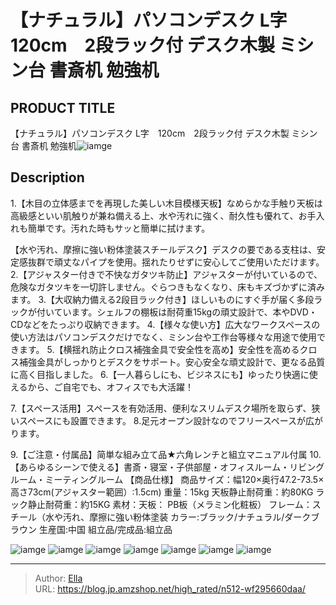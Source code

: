 # 【ナチュラル】パソコンデスク L字　120cm　2段ラック付 デスク木製 ミシン台 書斎机  勉強机


## PRODUCT TITLE 

【ナチュラル】パソコンデスク L字　120cm　2段ラック付 デスク木製 ミシン台 書斎机  勉強机![iamge](https://b2bfiles1.gigab2b.cn/image/wkseller/301/20221028_9eae5653d981ccbb5d61e687d32efb06.jpg)

## Description

1.【木目の立体感までを再現した美しい木目模様天板】なめらかな手触り天板は高級感といい肌触りが兼ね備える上、水や汚れに強く、耐久性も優れて、お手入れも簡単です。汚れた時もサッと簡単に拭けます。

【水や汚れ、摩擦に強い粉体塗装スチールデスク】デスクの要である支柱は、安定感抜群で頑丈なパイプを使用。揺れたりせずに安心してご使用いただけます。
2.【アジャスター付きで不快なガタツキ防止】アジャスターが付いているので、危険なガタツキを一切許しません。ぐらつきもなくなり、床もキズづかずに済みます。
3.【大収納力備える2段目ラック付き】ほしいものにすぐ手が届く多段ラックが付いています。シェルフの棚板は耐荷重15kgの頑丈設計で、本やDVD・CDなどをたっぷり収納できます。
4.【様々な使い方】広大なワークスペースの使い方法はパソコンデスクだけでなく、ミシン台や工作台等様々な用途で使用できます。
5.【横揺れ防止クロス補強金具で安全性を高め】安全性を高めるクロス補強金具がしっかりとデスクをサポート。安心安全な頑丈設計で、更なる品質に高く目指しました。
6.【一人暮らしにも、ビジネスにも】ゆったり快適に使えるから、ご自宅でも、オフィスでも大活躍！
 
7.【スペース活用】スペースを有効活用、便利なスリムデスク場所を取らず、狭いスペースにも設置できます。
8.足元オープン設計なのでフリースペースが広がります。
 
9.【ご注意・付属品】简単な組み立て品★六角レンチと組立マニュアル付属
10.【あらゆるシーンで使える】書斎・寝室・子供部屋・オフィスルーム・リビングルーム・ミーティングルーム
【商品仕様】
商品サイズ：幅120×奥行47.2-73.5×高さ73cm(アジャスター範囲）:1.5cm)
重量：15kg    天板静止耐荷重：約80KG  ラック静止耐荷重：約15KG
素材：天板： PB板（メラミン化粧板） フレーム：スチール（水や汚れ、摩擦に強い粉体塗装
カラー:ブラック/ナチュラル/ダークブラウン
生産国:中国
組立品/完成品:組立品

![iamge](https://b2bfiles1.gigab2b.cn/image/wkseller/301/WF194931/20200827_2ac9eada5bcca8de969bec685ca53b57.jpg)
![iamge](https://b2bfiles1.gigab2b.cn/image/wkseller/301/WF194931/20200827_6582dec65f7a02be34e82438a410c31d.jpg)
![iamge](https://b2bfiles1.gigab2b.cn/image/wkseller/301/WF194931/20200827_b7d02e3001254bd90d71f14cce916db3.jpg)
![iamge](https://b2bfiles1.gigab2b.cn/image/wkseller/301/WF194931/20200827_c6126f3f6d355873758227e53add0822.jpg)
![iamge](https://b2bfiles1.gigab2b.cn/image/wkseller/301/WF194931/20200827_0e9fce151e52aac34a38c521eeef6f68.jpg)
![iamge](https://b2bfiles1.gigab2b.cn/image/wkseller/301/WF194931/20200827_d2be3f90a0ad52ff7fbcac13e9e13e59.jpg)
![iamge](https://b2bfiles1.gigab2b.cn/image/wkseller/301/WF194931/20200827_97058d7709cae288b64357a3b049ba45.jpg)


---

> Author: [Ella](https://blog.jp.amzshop.net/)  
> URL: https://blog.jp.amzshop.net/high_rated/n512-wf295660daa/  

